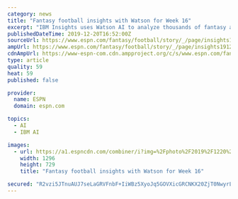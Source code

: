 ```yaml
---
category: news
title: "Fantasy football insights with Watson for Week 16"
excerpt: "IBM Insights uses Watson AI to analyze thousands of fantasy articles, blogs, websites and podcasts and provide support data to assist with fantasy football decisions. Watson outputs an estimated scoring range for each player, as well as projecting the chances that a player will exceed the upside estimate (e.g. \"boom\") or fall short of the low ..."
publishedDateTime: 2019-12-20T16:52:00Z
sourceUrl: https://www.espn.com/fantasy/football/story/_/page/insights191220/fantasy-football-insights-watson-week-16
ampUrl: https://www.espn.com/fantasy/football/story/_/page/insights191220/fantasy-football-insights-watson-week-16?platform=amp
cdnAmpUrl: https://www-espn-com.cdn.ampproject.org/c/s/www.espn.com/fantasy/football/story/_/page/insights191220/fantasy-football-insights-watson-week-16?platform=amp
type: article
quality: 59
heat: 59
published: false

provider:
  name: ESPN
  domain: espn.com

topics:
  - AI
  - IBM AI

images:
  - url: https://a1.espncdn.com/combiner/i?img=%2Fphoto%2F2019%2F1220%2Fr644021_1296x729_16%2D9.jpg
    width: 1296
    height: 729
    title: "Fantasy football insights with Watson for Week 16"

secured: "R2vzi5JTnuAUJ7seLaGRVFnbF+IiWBz5XyoJq5GOVXicGRCNKX20ZjT0NwyrLwRdh2dQvpAx4ii08ehIaI7wV4+uBKjNC+mLlWc5ERw/epC36Pr7BHdhj6aUrBnzsO7DVn9KaS0yEWzFO375ApSlVO/p7xmqj6FrXq9qv/fpw+0cs39htVhmR6kWWJcevNHUuXvGzmwOoMH6gy1QpL7p4xiJuWbU3Htwvyryr6wrLHHuCrgk5YcQ0fJriY7Mc6ZmzxZdfd5IyakGajBJn8p35Q==;6nTBoZW+2a+u/tfRsDZJew=="
---
```


